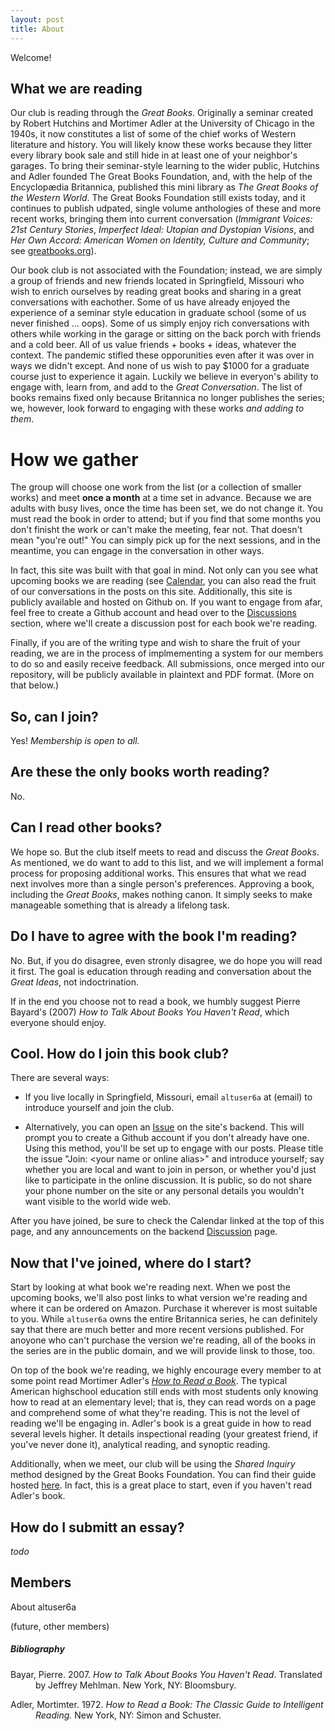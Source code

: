 ```yaml
---
layout: post
title: About
---
```


Welcome! 

## What we are reading

Our club is reading through the *Great Books*. Originally a seminar created by Robert Hutchins and Mortimer Adler at the University of Chicago in the 1940s, it now constitutes a list of some of the chief works of Western literature and history. You will likely know these works because they litter every library book sale and still hide in at least one of your neighbor's garages. To bring their seminar-style learning to the wider public, Hutchins and Adler founded The Great Books Foundation, and, with the help of the Encyclopædia Britannica, published this mini library as *The Great Books of the Western World*. The Great Books Foundation still exists today, and it continues to publish udpated, single volume anthologies of these and more recent works, bringing them into current conversation (*Immigrant Voices: 21st Century Stories*, *Imperfect Ideal: Utopian and Dystopian Visions*, and *Her Own Accord: American Women on Identity, Culture and Community*; see [greatbooks.org](https://greatbooks.org)). 

Our book club is not associated with the Foundation; instead, we are simply a group of friends and new friends located in Springfield, Missouri who wish to enrich ourselves by reading great books and sharing in a great conversations with eachother. Some of us have already enjoyed the experience of a seminar style education in graduate school (some of us never finished ... oops). Some of us simply enjoy rich conversations with others while working in the garage or sitting on the back porch with friends and a cold beer. All of us value friends + books + ideas, whatever the context. The pandemic stifled these opporunities even after it was over in ways we didn't except. And none of us wish to pay $1000 for a graduate course just to experience it again. Luckily we believe in everyon's ability to engage with, learn from, and add to the *Great Conversation*. The list of books remains fixed only because Britannica no longer publishes the series; we, however, look forward to engaging with these works *and adding to them*. 

# How we gather

The group will choose one work from the list (or a collection of smaller works) and meet **once a month** at a time set in advance. Because we are adults with busy lives, once the time has been set, we do not change it. You must read the book in order to attend; but if you find that some months you don't finisht the work or can't make the meeting, fear not. That doesn't mean "you're out!" You can simply pick up for the next sessions, and in the meantime, you can engage in the conversation in other ways. 

In fact, this site was built with that goal in mind. Not only can you see what upcoming books we are reading (see [Calendar](/calendar.html), you can also read the fruit of our conversations in the posts on this site. Additionally, this site is publicly available and hosted on Github on. If you want to engage from afar, feel free to create a Github account and head over to the [Discussions](https://github.com/altuser6a/book_club/discussions) section, where we'll create a discussion post for each book we're reading. 

Finally, if you are of the writing type and wish to share the fruit of your reading, we are in the process of implmementing a system for our members to do so and easily receive feedback. All submissions, once merged into our repository, will be publicly available in plaintext and PDF format. (More on that below.)

## So, can I join?

Yes! *Membership is open to all.*

## Are these the only books worth reading?

No.

## Can I read other books?

We hope so. But the club itself meets to read and discuss the *Great Books*. As mentioned, we do want to add to this list, and we will implement a formal process for proposing additional works. This ensures that what we read next involves more than a single person's preferences. Approving a book, including the *Great Books*, makes nothing canon. It simply seeks to make manageable something that is already a lifelong task.

## Do I have to agree with the book I'm reading?

No. But, if you do disagree, even stronly disagree, we do hope you will read it first. The goal is education through reading and conversation about the *Great Ideas*, not indoctrination.

If in the end you choose not to read a book, we humbly suggest Pierre Bayard's (2007) *How to Talk About Books You Haven't Read*, which everyone should enjoy.

## Cool. How do I join this book club?

There are several ways:

- If you live locally in Springfield, Missouri, email `altuser6a` at (email) to introduce yourself and join the club.

- Alternatively, you can open an [Issue](https://github.com/altuser6a/book_club/issues) on the site's backend. 
  This will prompt you to create a Github account if you don't already have one. Using this method, you'll be set up to engage with our posts. Please title the issue "Join: \<your name or online alias\>" and introduce yourself; say whether you are local and want to join in person, or whether you'd just like to participate in the online discussion. It is public, so do not share your phone number on the site or any personal details you wouldn't want visible to the world wide web. 

After you have joined, be sure to check the Calendar linked at the top of this page, and any announcements on the backend [Discussion](https://github.com/altuser6a/book_club/discussions) page.

## Now that I've joined, where do I start?

Start by looking at what book we're reading next. When we post the upcoming books, we'll also post links to what version we're reading and where it can be ordered on Amazon. Purchase it wherever is most suitable to you. While `altuser6a` owns the entire Britannica series, he can definitely say that there are much better and more recent versions published. For anoyone who can't purchase the version we're reading, all of the books in the series are in the public domain, and we will provide linsk to those, too.

On top of the book we're reading, we highly encourage every member to at some point read Mortimer Adler's [*How to Read a Book*](https://www.amazon.com/How-Read-Book-Classic-Intelligent/dp/0671212095). The typical American highschool education still ends with most students only knowing how to read at an elementary level; that is, they can read words on a page and comprehend some of what they're reading. This is not the level of reading we'll be engaging in. Adler's book is a great guide in how to read several levels higher. It details inspectional reading (your greatest friend, if you've never done it), analytical reading, and synoptic reading.

Additionally, when we meet, our club will be using the *Shared Inquiry* method designed by the Great Books Foundation. You can find their guide hosted [here](). In fact, this is a great place to start, even if you haven't read Adler's book.

## How do I submitt an essay?

*todo*

## Members

About altuser6a 

(future, other members)

##### Bibliography

<div style="text-indent: -40px; padding-left: 40px;">

Bayar, Pierre. 2007. *How to Talk About Books You Haven't Read*. Translated by Jeffrey Mehlman. New York, NY: Bloomsbury.

Adler, Mortimter. 1972. *How to Read a Book: The Classic Guide to Intelligent Reading.* New York, NY: Simon and Schuster.
</div>
